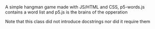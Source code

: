 A simple hangman game made with JS/HTML and CSS, p5-words.js contains a word list and p5.js is the brains of the opperation

Note that this class did not introduce docstrings nor did it require them
